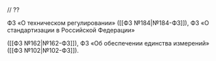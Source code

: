 // ??

ФЗ «О техническом регулировании» ([[Ф3 №184|№184-ФЗ]]), ФЗ «О стандартизации в Российской Федерации»

([[Ф3 №162|№162-ФЗ]]), ФЗ «Об обеспечении единства измерений» ([[ФЗ №102|№102-ФЗ]]).